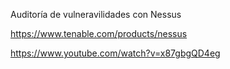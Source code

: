 Auditoría de vulneravilidades con Nessus

https://www.tenable.com/products/nessus

https://www.youtube.com/watch?v=x87gbgQD4eg